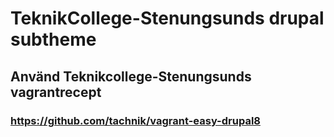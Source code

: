 # TeknikCollege-Stenungsunds drupal subtheme
## Använd Teknikcollege-Stenungsunds vagrantrecept
### https://github.com/tachnik/vagrant-easy-drupal8
